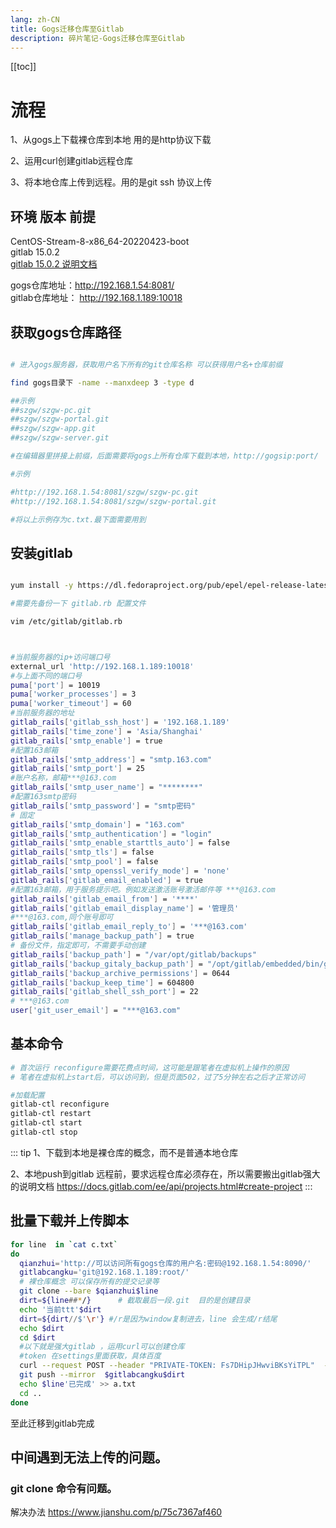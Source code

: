 ```yaml
---
lang: zh-CN
title: Gogs迁移仓库至Gitlab
description: 碎片笔记-Gogs迁移仓库至Gitlab
---
```


[[toc]]


# 流程

1、从gogs上下载裸仓库到本地 用的是http协议下载

2、运用curl创建gitlab远程仓库 

3、将本地仓库上传到远程。用的是git ssh 协议上传

## 环境 版本 前提

CentOS-Stream-8-x86_64-20220423-boot  
gitlab 15.0.2  
<a href="https://docs.gitlab.com/ee/api/projects.html#create-project" target="_blank">  gitlab 15.0.2    说明文档</a>

gogs仓库地址：http://192.168.1.54:8081/  
gitlab仓库地址： http://192.168.1.189:10018  



## 获取gogs仓库路径

```sh

# 进入gogs服务器，获取用户名下所有的git仓库名称 可以获得用户名+仓库前缀

find gogs目录下 -name --manxdeep 3 -type d 

##示例
##szgw/szgw-pc.git
##szgw/szgw-portal.git
##szgw/szgw-app.git
##szgw/szgw-server.git

#在编辑器里拼接上前缀，后面需要将gogs上所有仓库下载到本地，http://gogsip:port/

#示例

#http://192.168.1.54:8081/szgw/szgw-pc.git
#http://192.168.1.54:8081/szgw/szgw-portal.git

#将以上示例存为c.txt.最下面需要用到
```
## 安装gitlab

```sh

yum install -y https://dl.fedoraproject.org/pub/epel/epel-release-latest-8.noarch.rpm &&  yum install -y curl policycoreutils-python3     openssh-server   postfix  && systemctl enable sshd  && systemctl start sshd  && systemctl enable postfix && systemctl start postfix && mkdir -p /opt/soft/gitlab && cd  /opt/soft/gitlab  && wget --content-disposition https://packages.gitlab.com/gitlab/gitlab-ce/packages/el/8/gitlab-ce-15.0.2-ce.0.el8.x86_64.rpm/download.rpm && rpm -Uvh gitlab-ce-15.0.2-ce.0.el8.x86_64.rpm

#需要先备份一下 gitlab.rb 配置文件

vim /etc/gitlab/gitlab.rb



#当前服务器的ip+访问端口号
external_url 'http://192.168.1.189:10018'
#与上面不同的端口号
puma['port'] = 10019
puma['worker_processes'] = 3
puma['worker_timeout'] = 60
#当前服务器的地址
gitlab_rails['gitlab_ssh_host'] = '192.168.1.189'
gitlab_rails['time_zone'] = 'Asia/Shanghai'
gitlab_rails['smtp_enable'] = true
#配置163邮箱
gitlab_rails['smtp_address'] = "smtp.163.com"
gitlab_rails['smtp_port'] = 25
#账户名称，邮箱***@163.com
gitlab_rails['smtp_user_name'] = "********"
#配置163smtp密码 
gitlab_rails['smtp_password'] = "smtp密码"
# 固定
gitlab_rails['smtp_domain'] = "163.com"
gitlab_rails['smtp_authentication'] = "login"
gitlab_rails['smtp_enable_starttls_auto'] = false
gitlab_rails['smtp_tls'] = false
gitlab_rails['smtp_pool'] = false
gitlab_rails['smtp_openssl_verify_mode'] = 'none'
gitlab_rails['gitlab_email_enabled'] = true
#配置163邮箱，用于服务提示吧。例如发送激活账号激活邮件等 ***@163.com
gitlab_rails['gitlab_email_from'] = '****'
gitlab_rails['gitlab_email_display_name'] = '管理员'
#***@163.com,同个账号即可
gitlab_rails['gitlab_email_reply_to'] = '***@163.com'
gitlab_rails['manage_backup_path'] = true
# 备份文件，指定即可，不需要手动创建
gitlab_rails['backup_path'] = "/var/opt/gitlab/backups"
gitlab_rails['backup_gitaly_backup_path'] = "/opt/gitlab/embedded/bin/gitaly-backup"
gitlab_rails['backup_archive_permissions'] = 0644
gitlab_rails['backup_keep_time'] = 604800
gitlab_rails['gitlab_shell_ssh_port'] = 22
# ***@163.com
user['git_user_email'] = "***@163.com"
```


## 基本命令 
```sh
# 首次运行 reconfigure需要花费点时间，这可能是跟笔者在虚拟机上操作的原因
# 笔者在虚拟机上start后，可以访问到，但是页面502，过了5分钟左右之后才正常访问

#加载配置
gitlab-ctl reconfigure
gitlab-ctl restart
gitlab-ctl start
gitlab-ctl stop
```


::: tip
1、下载到本地是裸仓库的概念，而不是普通本地仓库

2、本地push到gitlab 远程前，要求远程仓库必须存在，所以需要搬出gitlab强大的说明文档
<a href="https://docs.gitlab.com/ee/api/projects.html#create-project" target="_blank"> https://docs.gitlab.com/ee/api/projects.html#create-project</a>
:::



## 批量下载并上传脚本

```sh
for line  in `cat c.txt`
do
  qianzhui='http://可以访问所有gogs仓库的用户名:密码@192.168.1.54:8090/'
  gitlabcangku='git@192.168.1.189:root/'
  # 裸仓库概念 可以保存所有的提交记录等
  git clone --bare $qianzhui$line
  dirt=${line##*/}      # 截取最后一段.git  目的是创建目录
  echo '当前ttt'$dirt
  dirt=${dirt//$'\r'} #/r是因为window复制进去，line 会生成/r结尾
  echo $dirt
  cd $dirt
  #以下就是强大gitlab ，运用curl可以创建仓库
  #token 在settings里面获取，具体百度
  curl --request POST --header "PRIVATE-TOKEN: Fs7DHipJHwviBKsYiTPL"  --header "Content-Type: application/json" --data '{"name":$dirt, "description": $dirt, "path": $dirt}' --url 'http://192.168.1.189:10018/api/v4/projects/'
  git push --mirror  $gitlabcangku$dirt
  echo $line'已完成' >> a.txt
  cd ..
done
```

至此迁移到gitlab完成

## 中间遇到无法上传的问题。
### git clone  命令有问题。

解决办法
<a href="https://www.jianshu.com/p/75c7367af460" target="_blank"> https://www.jianshu.com/p/75c7367af460</a>






